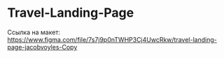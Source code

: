 # Travel-Landing-Page

Ссылка на макет: https://www.figma.com/file/7s7j9p0nTWHP3Cj4UwcRkw/travel-landing-page-jacobvoyles-Copy
